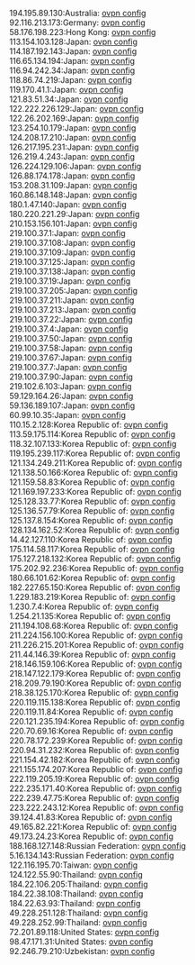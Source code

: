 194.195.89.130:Australia: [ovpn config](vpn/194_195_89_130.ovpn)  
92.116.213.173:Germany: [ovpn config](vpn/92_116_213_173.ovpn)  
58.176.198.223:Hong Kong: [ovpn config](vpn/58_176_198_223.ovpn)  
113.154.103.128:Japan: [ovpn config](vpn/113_154_103_128.ovpn)  
114.187.192.143:Japan: [ovpn config](vpn/114_187_192_143.ovpn)  
116.65.134.194:Japan: [ovpn config](vpn/116_65_134_194.ovpn)  
116.94.242.34:Japan: [ovpn config](vpn/116_94_242_34.ovpn)  
118.86.74.219:Japan: [ovpn config](vpn/118_86_74_219.ovpn)  
119.170.41.1:Japan: [ovpn config](vpn/119_170_41_1.ovpn)  
121.83.51.34:Japan: [ovpn config](vpn/121_83_51_34.ovpn)  
122.222.226.129:Japan: [ovpn config](vpn/122_222_226_129.ovpn)  
122.26.202.169:Japan: [ovpn config](vpn/122_26_202_169.ovpn)  
123.254.10.179:Japan: [ovpn config](vpn/123_254_10_179.ovpn)  
124.208.17.210:Japan: [ovpn config](vpn/124_208_17_210.ovpn)  
126.217.195.231:Japan: [ovpn config](vpn/126_217_195_231.ovpn)  
126.219.4.243:Japan: [ovpn config](vpn/126_219_4_243.ovpn)  
126.224.129.106:Japan: [ovpn config](vpn/126_224_129_106.ovpn)  
126.88.174.178:Japan: [ovpn config](vpn/126_88_174_178.ovpn)  
153.208.31.109:Japan: [ovpn config](vpn/153_208_31_109.ovpn)  
160.86.148.148:Japan: [ovpn config](vpn/160_86_148_148.ovpn)  
180.1.47.140:Japan: [ovpn config](vpn/180_1_47_140.ovpn)  
180.220.221.29:Japan: [ovpn config](vpn/180_220_221_29.ovpn)  
210.153.156.101:Japan: [ovpn config](vpn/210_153_156_101.ovpn)  
219.100.37.1:Japan: [ovpn config](vpn/219_100_37_1.ovpn)  
219.100.37.108:Japan: [ovpn config](vpn/219_100_37_108.ovpn)  
219.100.37.109:Japan: [ovpn config](vpn/219_100_37_109.ovpn)  
219.100.37.125:Japan: [ovpn config](vpn/219_100_37_125.ovpn)  
219.100.37.138:Japan: [ovpn config](vpn/219_100_37_138.ovpn)  
219.100.37.19:Japan: [ovpn config](vpn/219_100_37_19.ovpn)  
219.100.37.205:Japan: [ovpn config](vpn/219_100_37_205.ovpn)  
219.100.37.211:Japan: [ovpn config](vpn/219_100_37_211.ovpn)  
219.100.37.213:Japan: [ovpn config](vpn/219_100_37_213.ovpn)  
219.100.37.22:Japan: [ovpn config](vpn/219_100_37_22.ovpn)  
219.100.37.4:Japan: [ovpn config](vpn/219_100_37_4.ovpn)  
219.100.37.50:Japan: [ovpn config](vpn/219_100_37_50.ovpn)  
219.100.37.58:Japan: [ovpn config](vpn/219_100_37_58.ovpn)  
219.100.37.67:Japan: [ovpn config](vpn/219_100_37_67.ovpn)  
219.100.37.7:Japan: [ovpn config](vpn/219_100_37_7.ovpn)  
219.100.37.90:Japan: [ovpn config](vpn/219_100_37_90.ovpn)  
219.102.6.103:Japan: [ovpn config](vpn/219_102_6_103.ovpn)  
59.129.164.26:Japan: [ovpn config](vpn/59_129_164_26.ovpn)  
59.136.189.107:Japan: [ovpn config](vpn/59_136_189_107.ovpn)  
60.99.10.35:Japan: [ovpn config](vpn/60_99_10_35.ovpn)  
110.15.2.128:Korea Republic of: [ovpn config](vpn/110_15_2_128.ovpn)  
113.59.175.114:Korea Republic of: [ovpn config](vpn/113_59_175_114.ovpn)  
118.32.107.133:Korea Republic of: [ovpn config](vpn/118_32_107_133.ovpn)  
119.195.239.117:Korea Republic of: [ovpn config](vpn/119_195_239_117.ovpn)  
121.134.249.211:Korea Republic of: [ovpn config](vpn/121_134_249_211.ovpn)  
121.138.50.166:Korea Republic of: [ovpn config](vpn/121_138_50_166.ovpn)  
121.159.58.83:Korea Republic of: [ovpn config](vpn/121_159_58_83.ovpn)  
121.169.197.233:Korea Republic of: [ovpn config](vpn/121_169_197_233.ovpn)  
125.128.33.77:Korea Republic of: [ovpn config](vpn/125_128_33_77.ovpn)  
125.136.57.79:Korea Republic of: [ovpn config](vpn/125_136_57_79.ovpn)  
125.137.8.154:Korea Republic of: [ovpn config](vpn/125_137_8_154.ovpn)  
128.134.162.52:Korea Republic of: [ovpn config](vpn/128_134_162_52.ovpn)  
14.42.127.110:Korea Republic of: [ovpn config](vpn/14_42_127_110.ovpn)  
175.114.58.117:Korea Republic of: [ovpn config](vpn/175_114_58_117.ovpn)  
175.127.218.132:Korea Republic of: [ovpn config](vpn/175_127_218_132.ovpn)  
175.202.92.236:Korea Republic of: [ovpn config](vpn/175_202_92_236.ovpn)  
180.66.101.62:Korea Republic of: [ovpn config](vpn/180_66_101_62.ovpn)  
182.227.65.150:Korea Republic of: [ovpn config](vpn/182_227_65_150.ovpn)  
1.229.183.219:Korea Republic of: [ovpn config](vpn/1_229_183_219.ovpn)  
1.230.7.4:Korea Republic of: [ovpn config](vpn/1_230_7_4.ovpn)  
1.254.21.135:Korea Republic of: [ovpn config](vpn/1_254_21_135.ovpn)  
211.194.108.68:Korea Republic of: [ovpn config](vpn/211_194_108_68.ovpn)  
211.224.156.100:Korea Republic of: [ovpn config](vpn/211_224_156_100.ovpn)  
211.226.215.201:Korea Republic of: [ovpn config](vpn/211_226_215_201.ovpn)  
211.44.146.39:Korea Republic of: [ovpn config](vpn/211_44_146_39.ovpn)  
218.146.159.106:Korea Republic of: [ovpn config](vpn/218_146_159_106.ovpn)  
218.147.122.179:Korea Republic of: [ovpn config](vpn/218_147_122_179.ovpn)  
218.209.79.190:Korea Republic of: [ovpn config](vpn/218_209_79_190.ovpn)  
218.38.125.170:Korea Republic of: [ovpn config](vpn/218_38_125_170.ovpn)  
220.119.115.138:Korea Republic of: [ovpn config](vpn/220_119_115_138.ovpn)  
220.119.11.84:Korea Republic of: [ovpn config](vpn/220_119_11_84.ovpn)  
220.121.235.194:Korea Republic of: [ovpn config](vpn/220_121_235_194.ovpn)  
220.70.69.16:Korea Republic of: [ovpn config](vpn/220_70_69_16.ovpn)  
220.78.172.239:Korea Republic of: [ovpn config](vpn/220_78_172_239.ovpn)  
220.94.31.232:Korea Republic of: [ovpn config](vpn/220_94_31_232.ovpn)  
221.154.42.182:Korea Republic of: [ovpn config](vpn/221_154_42_182.ovpn)  
221.155.174.207:Korea Republic of: [ovpn config](vpn/221_155_174_207.ovpn)  
222.119.205.19:Korea Republic of: [ovpn config](vpn/222_119_205_19.ovpn)  
222.235.171.40:Korea Republic of: [ovpn config](vpn/222_235_171_40.ovpn)  
222.239.47.75:Korea Republic of: [ovpn config](vpn/222_239_47_75.ovpn)  
223.222.243.12:Korea Republic of: [ovpn config](vpn/223_222_243_12.ovpn)  
39.124.41.83:Korea Republic of: [ovpn config](vpn/39_124_41_83.ovpn)  
49.165.82.221:Korea Republic of: [ovpn config](vpn/49_165_82_221.ovpn)  
49.173.24.23:Korea Republic of: [ovpn config](vpn/49_173_24_23.ovpn)  
188.168.127.148:Russian Federation: [ovpn config](vpn/188_168_127_148.ovpn)  
5.16.134.143:Russian Federation: [ovpn config](vpn/5_16_134_143.ovpn)  
122.116.195.70:Taiwan: [ovpn config](vpn/122_116_195_70.ovpn)  
124.122.55.90:Thailand: [ovpn config](vpn/124_122_55_90.ovpn)  
184.22.106.205:Thailand: [ovpn config](vpn/184_22_106_205.ovpn)  
184.22.38.108:Thailand: [ovpn config](vpn/184_22_38_108.ovpn)  
184.22.63.93:Thailand: [ovpn config](vpn/184_22_63_93.ovpn)  
49.228.251.128:Thailand: [ovpn config](vpn/49_228_251_128.ovpn)  
49.228.252.99:Thailand: [ovpn config](vpn/49_228_252_99.ovpn)  
72.201.89.118:United States: [ovpn config](vpn/72_201_89_118.ovpn)  
98.47.171.31:United States: [ovpn config](vpn/98_47_171_31.ovpn)  
92.246.79.210:Uzbekistan: [ovpn config](vpn/92_246_79_210.ovpn)  
